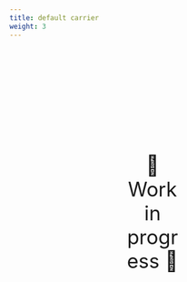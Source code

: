 ```yaml
---
title: default carrier
weight: 3
---
```

<div style="text-align: center; font-size:2.5em;margin: 200px;">🚧 Work in progress 🚧</div>